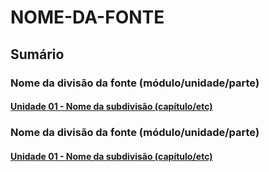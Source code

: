 # NOME-DA-FONTE

## Sumário

### Nome da divisão da fonte (módulo/unidade/parte)

#### [Unidade 01 - Nome da subdivisão (capítulo/etc)]()

### Nome da divisão da fonte (módulo/unidade/parte)

#### [Unidade 01 - Nome da subdivisão (capítulo/etc)]()
